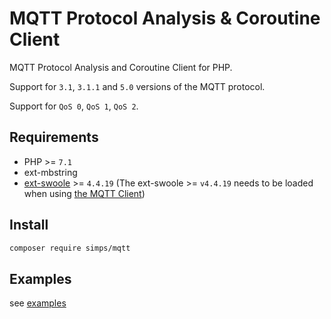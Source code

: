 # MQTT Protocol Analysis & Coroutine Client

MQTT Protocol Analysis and Coroutine Client for PHP.

Support for `3.1`, `3.1.1` and `5.0` versions of the MQTT protocol.

Support for `QoS 0`, `QoS 1`, `QoS 2`.

## Requirements

* PHP >= `7.1`
* ext-mbstring
* [ext-swoole](https://github.com/swoole/swoole-src) >= `4.4.19` (The ext-swoole >= `v4.4.19` needs to be loaded when using [the MQTT Client](/en/client))

## Install

```bash
composer require simps/mqtt
```

## Examples

see [examples](https://github.com/simps/mqtt/tree/master/examples)
